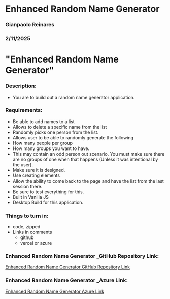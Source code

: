 # Enhanced Random Name Generator 

### Gianpaolo Reinares
### 2/11/2025
# "Enhanced Random Name Generator"
### Description: 
- You are to build out a random name generator application.

### Requirements:
- Be able to add names to a list
- Allows to delete a specific name from the list
- Randomly picks one person from the list.
- Allows user to be able to randomly generate the following
- How many people per group
- How many groups you want to have.
- This may contain an odd person out scenario. You must make sure there are no groups of one when that happens (Unless it was intentional by the user).
- Make sure it is designed.
- Use creating elements
- Allow the ability to come back to the page and have the list from the last session there.
- Be sure to test everything for this.
- Built in Vanilla JS
- Desktop Build for this application.

### Things to turn in:
- code, zipped
- Links in comments
    * github
    * vercel or azure

### Enhanced Random Name Generator _GitHub Repository Link:
[Enhanced Random Name Generator GitHub Repository Link](https://github.com/MandoxaElemental/Enhanced-Random-Name-Generator)

### Enhanced Random Name Generator _Azure Link:
[Enhanced Random Name Generator Azure Link]()

